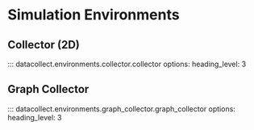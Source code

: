 # Simulation Environments

## Collector (2D)

::: datacollect.environments.collector.collector
    options:
        heading_level: 3

## Graph Collector

::: datacollect.environments.graph_collector.graph_collector
    options:
        heading_level: 3
